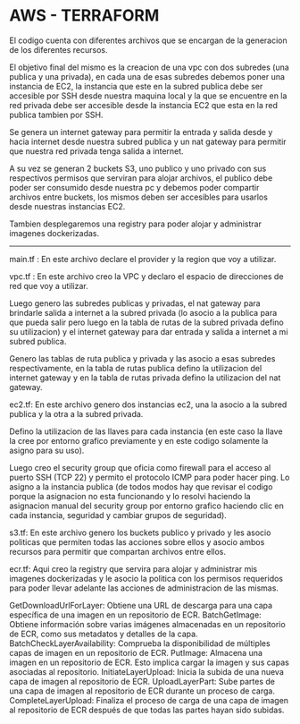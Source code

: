 # AWS - TERRAFORM

El codigo cuenta con diferentes archivos que se encargan de la generacion de los diferentes recursos.

El objetivo final del mismo es la creacion de una vpc con dos subredes (una publica y una privada), en cada una de esas subredes debemos poner una instancia de EC2, la instancia que este en la subred publica debe ser accesible por SSH desde nuestra maquina local y la que se encuentre en la red privada debe ser accesible desde la instancia EC2 que esta en la red publica tambien por SSH.

Se genera un internet gateway para permitir la entrada y salida desde y hacia internet desde nuestra subred publica y un nat gateway para permitir que nuestra red privada tenga salida a internet.

A su vez se generan 2 buckets S3, uno publico y uno privado con sus respectivos permisos que serviran para alojar archivos, el publico debe poder ser consumido desde nuestra pc y debemos poder compartir archivos entre buckets, los mismos deben ser accesibles para usarlos desde nuestras instancias EC2.

Tambien desplegaremos una registry para poder alojar y administrar imagenes dockerizadas.
 
---------------------------------------------------------------------------------------------------------------------------------------------------------------------------------------------
main.tf : En este archivo declare el provider y la region que voy a utilizar.

vpc.tf : En este archivo creo la VPC y declaro el espacio de direcciones de red que voy a utilizar.

Luego genero las subredes publicas y privadas, el nat gateway para brindarle salida a internet a la subred privada (lo asocio a la publica para que pueda salir pero luego en la tabla de rutas de la subred privada defino su utilizacion) y el internet gateway para dar entrada y salida a internet a mi subred publica.

Genero las tablas de ruta publica y privada y las asocio a esas subredes respectivamente, en la tabla de rutas publica defino la utilizacion del internet gateway y en la tabla de rutas privada defino la utilizacion del nat gateway.


ec2.tf: En este archivo genero dos instancias ec2, una la asocio a la subred publica y la otra a la subred privada.

Defino la utilizacion de las llaves para cada instancia (en este caso la llave la cree por entorno grafico previamente y en este codigo solamente la asigno para su uso).

Luego creo el security group que oficia como firewall para el acceso al puerto SSH (TCP 22) y permito el protocolo ICMP para poder hacer ping. Lo asigno a la instancia publica (de todos modos hay que revisar el codigo porque la asignacion no esta funcionando y lo resolvi haciendo la asignacion manual del security group por entorno grafico haciendo clic en cada instancia, seguridad y cambiar grupos de seguridad).

s3.tf: En este archivo genero los buckets publico y privado y les asocio politicas que permiten todas las acciones sobre ellos y asocio ambos recursos para permitir que compartan archivos entre ellos.

ecr.tf: Aqui creo la registry que servira para alojar y administrar mis imagenes dockerizadas y le asocio la politica con los permisos requeridos para poder llevar adelante las acciones de 	administracion de las mismas.

GetDownloadUrlForLayer: Obtiene una URL de descarga para una capa específica de una imagen en un repositorio de ECR.
BatchGetImage: Obtiene información sobre varias imágenes almacenadas en un repositorio de ECR, como sus metadatos y detalles de la capa.
BatchCheckLayerAvailability: Comprueba la disponibilidad de múltiples capas de imagen en un repositorio de ECR.
PutImage: Almacena una imagen en un repositorio de ECR. Esto implica cargar la imagen y sus capas asociadas al repositorio.
InitiateLayerUpload: Inicia la subida de una nueva capa de imagen al repositorio de ECR.
UploadLayerPart: Sube partes de una capa de imagen al repositorio de ECR durante un proceso de carga.
CompleteLayerUpload: Finaliza el proceso de carga de una capa de imagen al repositorio de ECR después de que todas las partes hayan sido subidas.
